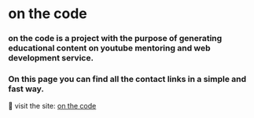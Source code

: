 <h1 align="left">on the code</h1>
<h3 align="left">on the code is a project with the purpose of generating educational content on youtube mentoring and web development service.</h3>
<h3 align="left">On this page you can find all the contact links in a simple and fast way.</h3>

🔗 visit the site: [on the code](https://www.youtube.com/channel/UCrP5xPLzqW3k6ssG8C7lHVw)
